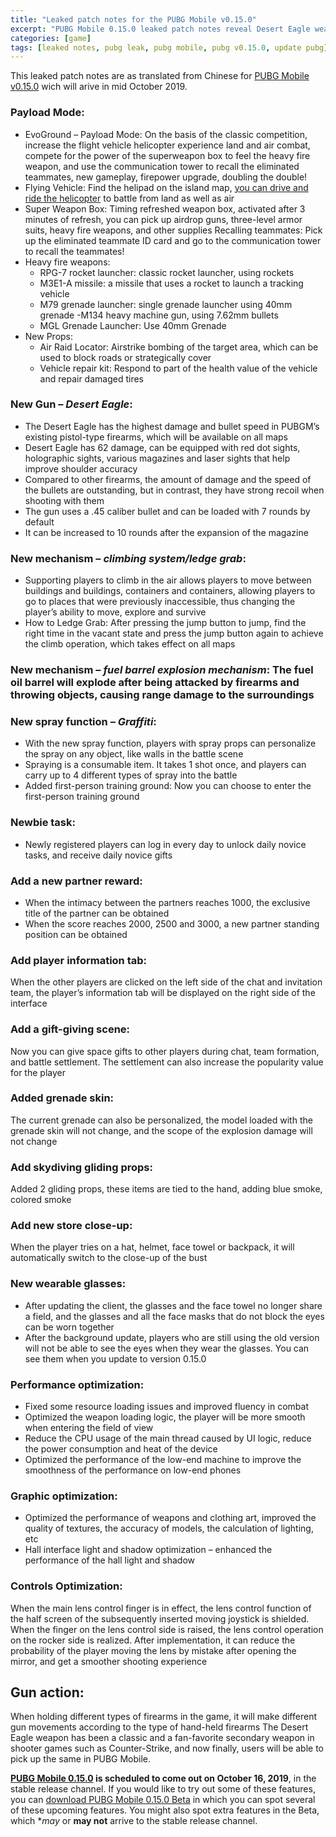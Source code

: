 ```yaml
---
title: "Leaked patch notes for the PUBG Mobile v0.15.0"
excerpt: "PUBG Mobile 0.15.0 leaked patch notes reveal Desert Eagle weapon, Payload Mode with helicopters, and more!"
categories: [game]
tags: [leaked notes, pubg leak, pubg mobile, pubg v0.15.0, update pubg]
---
```

This leaked patch notes are as translated from Chinese for [PUBG Mobile v0.15.0](https://www.knoacc.org/2019/10/pubg-mobile-0150-kendaraan-amfibi-duar-memek-dan-parkour.html) wich will arive in mid October 2019.

### Payload Mode:
- EvoGround – Payload Mode: On the basis of the classic competition, increase the flight vehicle helicopter experience land and air combat, compete for the power of the superweapon box to feel the heavy fire weapon, and use the communication tower to recall the eliminated teammates, new gameplay, firepower upgrade, doubling the double!
- Flying Vehicle: Find the helipad on the island map, [you can drive and ride the helicopter](https://www.catetan.pw/game/helikopter-pubgm-beta-china/) to battle from land as well as air
- Super Weapon Box: Timing refreshed weapon box, activated after 3 minutes of refresh, you can pick up airdrop guns, three-level armor suits, heavy fire weapons, and other supplies
Recalling teammates: Pick up the eliminated teammate ID card and go to the communication tower to recall the teammates!
- Heavy fire weapons:
  - RPG-7 rocket launcher: classic rocket launcher, using rockets
  - M3E1-A missile: a missile that uses a rocket to launch a tracking vehicle
  - M79 grenade launcher: single grenade launcher using 40mm grenade
  -M134 heavy machine gun, using 7.62mm bullets
  - MGL Grenade Launcher: Use 40mm Grenade
- New Props:
  - Air Raid Locator: Airstrike bombing of the target area, which can be used to block roads or strategically cover
  - Vehicle repair kit: Respond to part of the health value of the vehicle and repair damaged tires
### New Gun – _Desert Eagle_:
- The Desert Eagle has the highest damage and bullet speed in PUBGM’s existing pistol-type firearms, which will be available on all maps
- Desert Eagle has 62 damage, can be equipped with red dot sights, holographic sights, various magazines and laser sights that help improve shoulder accuracy
- Compared to other firearms, the amount of damage and the speed of the bullets are outstanding, but in contrast, they have strong recoil when shooting with them
- The gun uses a .45 caliber bullet and can be loaded with 7 rounds by default
- It can be increased to 10 rounds after the expansion of the magazine
### New mechanism – _climbing system/ledge grab_:
- Supporting players to climb in the air allows players to move between buildings and buildings, containers and containers, allowing players to go to places that were previously inaccessible, thus changing the player’s ability to move, explore and survive
- How to Ledge Grab:
After pressing the jump button to jump, find the right time in the vacant state and press the jump button again to achieve the climb operation, which takes effect on all maps
### New mechanism – _fuel barrel explosion mechanism_: The fuel oil barrel will explode after being attacked by firearms and throwing objects, causing range damage to the surroundings
### New spray function – _Graffiti_:
- With the new spray function, players with spray props can personalize the spray on any object, like walls in the battle scene
- Spraying is a consumable item. It takes 1 shot once, and players can carry up to 4 different types of spray into the battle
- Added first-person training ground: Now you can choose to enter the first-person training ground
### Newbie task:
- Newly registered players can log in every day to unlock daily novice tasks, and receive daily novice gifts
### Add a new partner reward:
- When the intimacy between the partners reaches 1000, the exclusive title of the partner can be obtained
- When the score reaches 2000, 2500 and 3000, a new partner standing position can be obtained
### Add player information tab:
When the other players are clicked on the left side of the chat and invitation team, the player’s information tab will be displayed on the right side of the interface
### Add a gift-giving scene:
Now you can give space gifts to other players during chat, team formation, and battle settlement. The settlement can also increase the popularity value for the player
### Added grenade skin:
The current grenade can also be personalized, the model loaded with the grenade skin will not change, and the scope of the explosion damage will not change
### Add skydiving gliding props:
Added 2 gliding props, these items are tied to the hand, adding blue smoke, colored smoke
### Add new store close-up:
When the player tries on a hat, helmet, face towel or backpack, it will automatically switch to the close-up of the bust
### New wearable glasses:
- After updating the client, the glasses and the face towel no longer share a field, and the glasses and all the face masks that do not block the eyes can be worn together
- After the background update, players who are still using the old version will not be able to see the eyes when they wear the glasses. You can see them when you update to version 0.15.0
### Performance optimization:
- Fixed some resource loading issues and improved fluency in combat
- Optimized the weapon loading logic, the player will be more smooth when entering the field of view
- Reduce the CPU usage of the main thread caused by UI logic, reduce the power consumption and heat of the device
- Optimized the performance of the low-end machine to improve the smoothness of the performance on low-end phones
### Graphic optimization:
- Optimized the performance of weapons and clothing art, improved the quality of textures, the accuracy of models, the calculation of lighting, etc
- Hall interface light and shadow optimization – enhanced the performance of the hall light and shadow
### Controls Optimization:
When the main lens control finger is in effect, the lens control function of the half screen of the subsequently inserted moving joystick is shielded. When the finger on the lens control side is raised, the lens control operation on the rocker side is realized.
After implementation, it can reduce the probability of the player moving the lens by mistake after opening the mirror, and get a smoother shooting experience
## Gun action:
When holding different types of firearms in the game, it will make different gun movements according to the type of hand-held firearms
The Desert Eagle weapon has been a classic and a fan-favorite secondary weapon in shooter games such as Counter-Strike, and now finally, users will be able to pick up the same in PUBG Mobile.

**[PUBG Mobile 0.15.0](https://www.knoacc.org/2019/10/pubg-mobile-0150-kendaraan-amfibi-duar-memek-dan-parkour.html) is scheduled to come out on October 16, 2019**, in the stable release channel. If you would like to try out some of these features, you can [download PUBG Mobile 0.15.0 Beta](https://web.gpubgm.com/m/download.html) in which you can spot several of these upcoming features. You might also spot extra features in the Beta, which **may* or **may not** arrive to the stable release channel.

